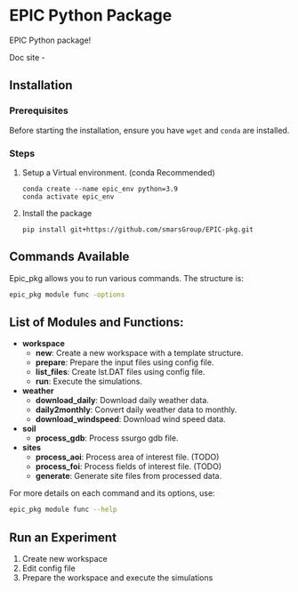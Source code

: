 # EPIC Python Package

EPIC Python package! 

Doc site - 

## Installation

### Prerequisites

Before starting the installation, ensure you have `wget` and `conda` are installed.


### Steps

1. Setup a Virtual environment. (conda Recommended)
   ```
   conda create --name epic_env python=3.9
   conda activate epic_env
   ```
2. Install the package
   ```
   pip install git+https://github.com/smarsGroup/EPIC-pkg.git
   ```
   
## Commands Available

Epic_pkg allows you to run various commands. The structure is:

```bash
epic_pkg module func -options
```
## List of Modules and Functions:

- **workspace**
  - **new**: Create a new workspace with a template structure.
  - **prepare**: Prepare the input files using config file.
  - **list_files**: Create lst.DAT files using config file.
  - **run**: Execute the simulations.
- **weather**
  - **download_daily**: Download daily weather data. 
  - **daily2monthly**: Convert daily weather data to monthly.
  - **download_windspeed**: Download wind speed data.
- **soil**
  - **process_gdb**: Process ssurgo gdb file.
- **sites**
  - **process_aoi**: Process area of interest file.  (TODO)
  - **process_foi**: Process fields of interest file.  (TODO)
  - **generate**: Generate site files from processed data.

For more details on each command and its options, use:
```bash
epic_pkg module func --help
```

## Run an Experiment
1. Create new workspace
2. Edit config file
3. Prepare the workspace and execute the simulations
